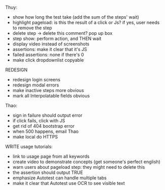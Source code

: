 Thuy:
- show how long the test take (add the sum of the steps' wait)
- highlight pageload: is this the result of a click or Js? if yes, user needs to remove the step
- delete step -> delete this comment? pop up box
- step show: perform action, and THEN wait
- display video instead of screenshots
- assertions: make it clear that it's JS
- failed assertions: none if there's 0
- make click dropdownlist copyable




REDESIGN
- redesign login screens
- redesign modal errors
- make inactive steps more obvious
- mark all Interpolatable fields obvious




Thao:
- sign in failure should output error
- if click fails, click with JS
- get rid of 404 bootstrap error
- when 500 happens, email Thao
- make local do HTTPS



WRITE usage tutorials:
- link to usage page from all keywords
- create video to demonstrate concepts (get someone's perfect english)
- warn users about pageload step: they might need to delete this
- the assertion should output TRUE
- emphasize Autotest can handle multiple tabs
- make it clear that Autotest use OCR to see visible text

